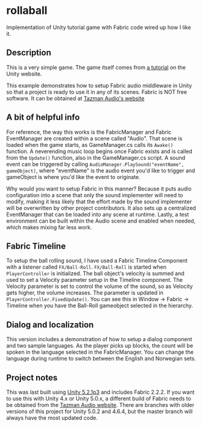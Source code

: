 # rollaball
Implementation of Unity tutorial game with Fabric code wired up how I like it.

## Description

This is a very simple game. The game itself comes from [a tutorial](http://unity3d.com/learn/tutorials/projects/roll-a-ball) on the Unity website.

This example demonstrates how to setup Fabric audio middleware in Unity so that a project is ready to use it in any of its scenes. Fabric is NOT free software. It can be obtained at [Tazman Audio's website](http://www.tazman-audio.co.uk/#!fabric/c1oba "Fabric")

## A bit of helpful info

For reference, the way this works is the FabricManager and Fabric EventManager are created within a scene called "Audio". That scene is loaded when the game starts, as GameManager.cs calls its `Awake()` function. A neverending music loop begins once Fabric exists and is called from the `Update()` function, also in the GameManager.cs script. A sound event can be triggered by calling `AudioManager.PlaySound("eventName", gameObject)`, where "eventName" is the audio event you'd like to trigger and gameObject is where you'd like the event to originate.

Why would you want to setup Fabric in this manner? Because it puts audio configuration into a scene that only the sound implementer will need to modify, making it less likely that the effort made by the sound implementer will be overwritten by other project contributors. It also sets up a centralized EventManager that can be loaded into any scene at runtime. Lastly, a test environment can be built within the Audio scene and enabled when needed, which makes mixing far less work.

## Fabric Timeline

To setup the ball rolling sound, I have used a Fabric Timeline Component with a listener called `FX/Ball-Roll`. `FX/Ball-Roll` is started when `PlayerController` is initialized. The ball object's velocity is summed and used to set a Velocity parameter setup in the Timeline component. The Velocity parameter is set to control the volume of the sound, so as Velocity gets higher, the volume increases. The parameter is updated in `PlayerController.FixedUpdate()`. You can see this in Window -> Fabric -> Timeline when you have the Ball-Roll gameobject selected in the hierarchy.

## Dialog and localization

This version includes a demonstration of how to setup a dialog component and two sample languages. As the player picks up blocks, the count will be spoken in the language selected in the FabricManager. You can change the language during runtime to switch between the English and Norwegian sets.

## Project notes

This was last built using [Unity 5.2.1p3](http://unity3d.com/get-unity/download/archive "Unity Downloads") and includes Fabric 2.2.2. If you want to use this with Unity 4.x or Unity 5.0.x, a different build of Fabric needs to be obtained from the [Tazman Audio website](http://tazman-audio.co.uk/#!downloads/c16et "Fabric Downloads"). There are branches with older versions of this project for Unity 5.0.2 and 4.6.4, but the master branch will always have the most updated code.
